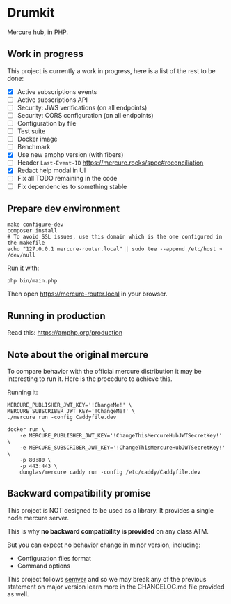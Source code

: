 Drumkit
=======

Mercure hub, in PHP.

Work in progress
----------------

This project is currently a work in progress, here is a list of the rest to be done:

- [x] Active subscriptions events
- [ ] Active subscriptions API
- [ ] Security: JWS verifications (on all endpoints)
- [ ] Security: CORS configuration (on all endpoints)
- [ ] Configuration by file
- [ ] Test suite
- [ ] Docker image
- [ ] Benchmark
- [x] Use new amphp version (with fibers)
- [ ] Header `Last-Event-ID` https://mercure.rocks/spec#reconciliation
- [x] Redact help modal in UI
- [ ] Fix all TODO remaining in the code
- [ ] Fix dependencies to something stable

Prepare dev environment
-----------------------

```
make configure-dev
composer install
# To avoid SSL issues, use this domain which is the one configured in the makefile
echo "127.0.0.1	mercure-router.local" | sudo tee --append /etc/host > /dev/null
```

Run it with:

```
php bin/main.php
```

Then open https://mercure-router.local in your browser.


Running in production
---------------------

Read this: https://amphp.org/production


Note about the original mercure
-------------------------------

To compare behavior with the official mercure distribution it may be interesting to run it. Here is the
procedure to achieve this.

Running it:

```
MERCURE_PUBLISHER_JWT_KEY='!ChangeMe!' \ 
MERCURE_SUBSCRIBER_JWT_KEY='!ChangeMe!' \
./mercure run -config Caddyfile.dev
```


```
docker run \
    -e MERCURE_PUBLISHER_JWT_KEY='!ChangeThisMercureHubJWTSecretKey!' \                                               
    -e MERCURE_SUBSCRIBER_JWT_KEY='!ChangeThisMercureHubJWTSecretKey!' \              
    -p 80:80 \                                                
    -p 443:443 \
    dunglas/mercure caddy run -config /etc/caddy/Caddyfile.dev
```

Backward compatibility promise
------------------------------

This project is NOT designed to be used as a library. It provides a single node mercure server.

This is why **no backward compatibility is provided** on any class ATM.

But you can expect no behavior change in minor version, including:
- Configuration files format
- Command options

This project follows [semver](https://semver.org/) and so we may break any of the previous statement on major version
learn more in the CHANGELOG.md file provided as well.
